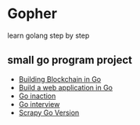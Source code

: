 # Gopher

learn golang step by step 

## small go program project

- [Building Blockchain in Go](https://jeiwan.cc/tags/blockchain/)
- [Build a web application in Go](https://www.sohamkamani.com/blog/2017/09/13/how-to-build-a-web-application-in-golang/)
- [Go inaction]()
- [Go interview]()
- [Scrapy Go Version]()